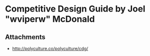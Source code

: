 # Competitive Design Guide by Joel "wviperw" McDonald

## Attachments

- http://polyculture.co/polyculture/cdg/
